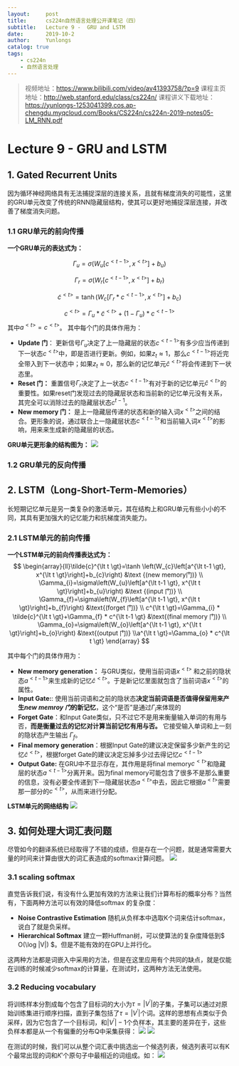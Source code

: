 ```yaml
---
layout:     post
title:      cs224n自然语言处理公开课笔记（四）
subtitle:   Lecture 9 -  GRU and LSTM
date:       2019-10-2
author:     Yunlongs
catalog: true
tags:
    - cs224n
    - 自然语言处理
---
```


>视频地址：https://www.bilibili.com/video/av41393758/?p=9
课程主页地址：http://web.stanford.edu/class/cs224n/
课程讲义下载地址：https://yunlongs-1253041399.cos.ap-chengdu.myqcloud.com/Books/CS224n/cs224n-2019-notes05-LM_RNN.pdf

# Lecture 9 -  GRU and LSTM

## 1. Gated Recurrent Units
因为循环神经网络具有无法捕捉深层的连接关系，且就有梯度消失的可能性，这里的GRU单元改变了传统的RNN隐藏层结构，使其可以更好地捕捉深层连接，并改善了梯度消失问题。

### 1.1 GRU单元的前向传播
**一个GRU单元的表达式为：**

$$\Gamma_{u}=\sigma\left(W_{u}\left[c^{\lt t-1 \gt}, x^{\lt t \gt}\right]+b_{u}\right) \tag{update门}$$

$$
\Gamma_{r}=\sigma\left(W_{r}\left[c^{\lt t-1 \gt}, x^{\lt t \gt}\right]+b_{r}\right) \tag{reset 门}
$$

$$
\tilde{c}^{\lt t \gt}=\tanh \left(W_{c}\left[\Gamma_{r} * c^{\lt t-1 \gt}, x^{\lt t \gt}\right]+b_{c}\right) \tag{new memory门}
$$

$$
c^{\lt t \gt}=\Gamma_{u} * \tilde{c}^{\lt t \gt}+\left(1-\Gamma_{u}\right) * c^{\lt t-1 \gt} \tag{activate 门}
$$
其中$a^{\lt t \gt}=c^{\lt t \gt}$。
其中每个门的具体作用为：
- **Update 门**： 更新信号$\Gamma_u$决定了上一隐藏层的状态$c^{\lt t-1 \gt}$有多少应当传递到下一状态$c^{\lt t \gt}$中，即是否进行更新。例如，如果$z_{t} \approx 1$，那么$c^{\lt t-1 \gt}$将近完全带入到下一状态中；如果$z_{t} \approx 0$，那么新的记忆单元$\hat c^{\lt t \gt}$将会传递到下一状态里。
- **Reset 门：** 重置信号$\Gamma_r$决定了上一状态$c^{\lt t-1 \gt}$有对于新的记忆单元$\hat c^{\lt t \gt}$的重要性。如果reset门发现过去的隐藏层状态和当前新的记忆单元没有关系，其完全可以消除过去的隐藏层状态$c^{t-1}$。
- **New memory 门：** 是上一隐藏层传递的状态和新的输入词$x^{\lt t \gt}$之间的结合。更形象的说，通过联合上一隐藏层状态$c^{\lt t-1 \gt}$和当前输入词$x^{\lt t \gt}$的影响，用来来生成新的隐藏层的状态。


**GRU单元更形象的结构图为：**
![](https://yunlongs-1253041399.cos.ap-chengdu.myqcloud.com/image/Stanford/29.png)

### 1.2 GRU单元的反向传播

## 2. LSTM（Long-Short-Term-Memories）
长短期记忆单元是另一类复杂的激活单元，其在结构上和GRU单元有些小小的不同，其具有更加强大的记忆能力和抗梯度消失能力。 
### 2.1 LSTM单元的前向传播
**一个LSTM单元的前向传播表达式为：**
$$
\begin{array}{ll}\tilde{c}^{\lt t \gt}=\tanh \left(W_{c}\left[a^{\lt t-1 \gt}, x^{\lt t \gt}\right]+b_{c}\right) &\text {(new memory门)}
\\ \Gamma_{i}=\sigma\left(W_{u}\left[a^{\lt t-1 \gt}, x^{\lt t \gt}\right]+b_{u}\right) &\text {(input 门)}
\\ \Gamma_{f}=\sigma\left(W_{f}\left[a^{\lt t-1 \gt}, x^{\lt t \gt}\right]+b_{f}\right) &\text{(forget 门)}
\\ c^{\lt t \gt}=\Gamma_{i} * \tilde{c}^{\lt t \gt}+\Gamma_{f} * c^{\lt t-1 \gt} &\text{(final memory 门)}
\\ \Gamma_{o}=\sigma\left(W_{o}\left[a^{\lt t-1 \gt}, x^{\lt t \gt}\right]+b_{o}\right) &\text{(output 门)}
\\a^{\lt t \gt}=\Gamma_{o} * c^{\lt t \gt} 
\end{array}
$$

其中每个门的具体作用为：
- **New memory generation：** 与GRU类似，使用当前词语$x^{\lt t \gt}$ 和之前的隐状态$a^{\lt t-1 \gt}$来生成新的记忆$\hat c^{\lt t \gt}$。于是新记忆里面就包含了当前词语$x^{\lt t \gt}$的属性。
- **Input Gate:**: 使用当前词语和之前的隐状态**决定当前词语是否值得保留用来产生*new memroy 门*的新记忆**，这个“是否”是通过$\Gamma_i$来体现的
- **Forget Gate**：和Input Gate类似，只不过它不是用来衡量输入单词的有用与否，**而是衡量过去的记忆对计算当前记忆有用与否。** 它接受输入单词和上一刻的隐状态产生输出 $\Gamma _f$。
- **Final memory generation**：根据Input Gate的建议决定保留多少新产生的记忆$\hat c^{\lt t \gt}$，根据forget Gate的建议决定忘掉多少过去得记忆$c^{\lt t-1 \gt}$
- **Output Gate:** 在GRU中不显示存在，其作用是将final memory$c^{\lt t \gt}$和隐藏层的状态$a^{\lt t-1 \gt}$分离开来。因为final memory可能包含了很多不是那么重要的信息，没有必要全传递到下一隐藏层状态$a^{\lt t \gt}$中去，因此它根据$a^{\lt t \gt}$需要那一部分的$c^{\lt t \gt}$，从而来进行分配。

**LSTM单元的网络结构**
![](https://yunlongs-1253041399.cos.ap-chengdu.myqcloud.com/image/Stanford/30.png)

## 3. 如何处理大词汇表问题
尽管如今的翻译系统已经取得了不错的成绩，但是存在一个问题，就是通常需要大量的时间来计算由很大的词汇表造成的softmax计算问题。
![](https://yunlongs-1253041399.cos.ap-chengdu.myqcloud.com/image/Stanford/38.png)

### 3.1 scaling softmax
直觉告诉我们说，有没有什么更加有效的方法来让我们计算布标的概率分布？当然有，下面两种方法可以有效的降低softmax 的复杂度：
- **Noise Contrastive Estimation**
随机从负样本中选取K个词来估计softmax，说白了就是负采样。
- **Hierarchical Softmax**
建立一颗Huffman树，可以使算法的复杂度降低到$
O(\log |V|)
$。但是不能有效的在GPU上并行化。

这两种方法都是词嵌入中采用的方法，但是在这里应用有个共同的缺点，就是仅能在训练的时候减少softmax的计算量，在测试时，这两种方法无法使用。

### 3.2 Reducing vocabulary

将训练样本分割成每个包含了目标词的大小为$\tau=\left|V^{\prime}\right|$的子集，子集可以通过对原始训练集进行顺序扫描，直到子集包括了$\tau=\left|V^{\prime}\right|$个词。这样的思想有点类似于负采样，因为它包含了一个目标词，和$\left|V^{\prime}\right|-1$个负样本，其主要的差异在于，这些负样本都是从一个有偏重的分布Q中采集获得：
![](https://yunlongs-1253041399.cos.ap-chengdu.myqcloud.com/image/Stanford/40.png)
![](https://yunlongs-1253041399.cos.ap-chengdu.myqcloud.com/image/Stanford/39.png)

在测试的时候，我们可以从整个词汇表中挑选出一个候选列表，候选列表可以有K个最常出现的词和$K'$个原句子中最相近的词组成。如：
![](https://yunlongs-1253041399.cos.ap-chengdu.myqcloud.com/image/Stanford/41.png)